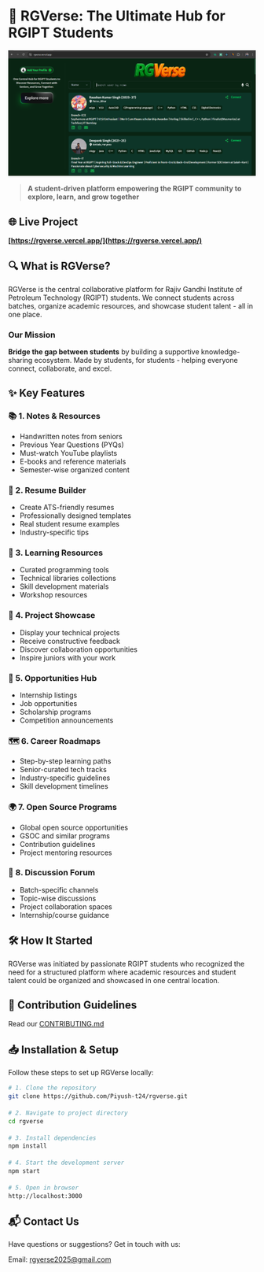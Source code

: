 # 🚀 RGVerse: The Ultimate Hub for RGIPT Students

![RGVerse Banner](public/assets/Contributing/banner.png)

> **A student-driven platform empowering the RGIPT community to explore, learn, and grow together**

## 🌐 Live Project

**[https://rgverse.vercel.app/](https://rgverse.vercel.app/)**

## 🔍 What is RGVerse?

RGVerse is the central collaborative platform for Rajiv Gandhi Institute of Petroleum Technology (RGIPT) students. We connect students across batches, organize academic resources, and showcase student talent - all in one place.

### Our Mission

**Bridge the gap between students** by building a supportive knowledge-sharing ecosystem. Made by students, for students - helping everyone connect, collaborate, and excel.

## ✨ Key Features

### 📚 1. Notes & Resources

- Handwritten notes from seniors
- Previous Year Questions (PYQs)
- Must-watch YouTube playlists
- E-books and reference materials
- Semester-wise organized content

### 📄 2. Resume Builder

- Create ATS-friendly resumes
- Professionally designed templates
- Real student resume examples
- Industry-specific tips

### 🔧 3. Learning Resources

- Curated programming tools
- Technical libraries collections
- Skill development materials
- Workshop resources

### 🚀 4. Project Showcase

- Display your technical projects
- Receive constructive feedback
- Discover collaboration opportunities
- Inspire juniors with your work

### 💼 5. Opportunities Hub

- Internship listings
- Job opportunities
- Scholarship programs
- Competition announcements

### 🗺️ 6. Career Roadmaps

- Step-by-step learning paths
- Senior-curated tech tracks
- Industry-specific guidelines
- Skill development timelines

### 🌍 7. Open Source Programs

- Global open source opportunities
- GSOC and similar programs
- Contribution guidelines
- Project mentoring resources

### 💬 8. Discussion Forum

- Batch-specific channels
- Topic-wise discussions
- Project collaboration spaces
- Internship/course guidance

## 🛠️ How It Started

RGVerse was initiated by passionate RGIPT students who recognized the need for a structured platform where academic resources and student talent could be organized and showcased in one central location.

## 🤝 Contribution Guidelines

Read our [CONTRIBUTING.md](https://github.com/Piyush-t24/rgverse/blob/main/CONTRIBUTING.md)

## 📥 Installation & Setup

Follow these steps to set up RGVerse locally:

```bash
# 1. Clone the repository
git clone https://github.com/Piyush-t24/rgverse.git

# 2. Navigate to project directory
cd rgverse

# 3. Install dependencies
npm install

# 4. Start the development server
npm start

# 5. Open in browser
http://localhost:3000
```

## 📬 Contact Us

Have questions or suggestions? Get in touch with us:

Email: rgyerse2025@gmail.com
